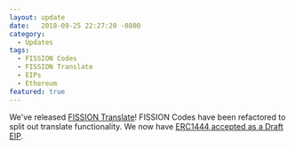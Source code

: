 ```yaml
---
layout: update
date:   2018-09-25 22:27:20 -0800
category:
  - Updates
tags:
  - FISSION Codes
  - FISSION Translate
  - EIPs
  - Ethereum
featured: true
---
```

We've released [FISSION Translate](/fission-translate/)! FISSION Codes have been refactored to split out translate functionality. We now have [ERC1444 accepted as a Draft EIP](https://github.com/ethereum/EIPs/pull/1444).